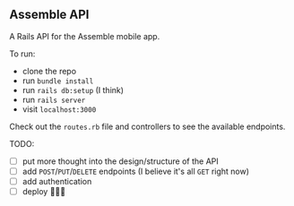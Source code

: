 ## Assemble API

A Rails API for the Assemble mobile app.

To run:

* clone the repo
* run `bundle install`
* run `rails db:setup` (I think)
* run `rails server`
* visit `localhost:3000`

Check out the `routes.rb` file and controllers to see the available endpoints.

TODO:

- [ ] put more thought into the design/structure of the API
- [ ] add `POST`/`PUT`/`DELETE` endpoints (I believe it's all `GET` right now)
- [ ] add authentication
- [ ] deploy 🚀🚀🚀
